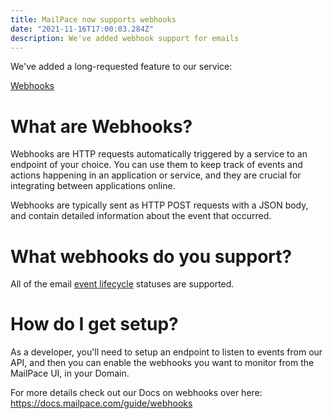 ```yaml
---
title: MailPace now supports webhooks
date: "2021-11-16T17:00:03.284Z"
description: We've added webhook support for emails
---
```


We've added a long-requested feature to our service: 

[Webhooks](https://en.wikipedia.org/wiki/Webhook)

# What are Webhooks?

Webhooks are HTTP requests automatically triggered by a service to an endpoint of your choice. You can use them to keep track of events and actions happening in an application or service, and they are crucial for integrating between applications online.

Webhooks are typically sent as HTTP POST requests with a JSON body, and contain detailed information about the event that occurred.

# What webhooks do you support?

All of the email [event lifecycle](https://docs.mailpace.com/guide/lifecycle/) statuses are supported. 

# How do I get setup?

As a developer, you'll need to setup an endpoint to listen to events from our API, and then you can enable the webhooks you want to monitor from the MailPace UI, in your Domain.

For more details check out our Docs on webhooks over here: https://docs.mailpace.com/guide/webhooks
